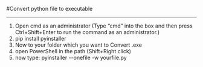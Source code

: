 #Convert python file to executable

---

1. Open cmd as an administrator (Type “cmd” into the box and then press Ctrl+Shift+Enter to run the command as an administrator.)
2. pip install pyinstaller
3. Now to your folder which you want to Convert .exe
4. open PowerShell in the path (Shift+Right click)
5. now type: pyinstaller --onefile -w yourfile.py
